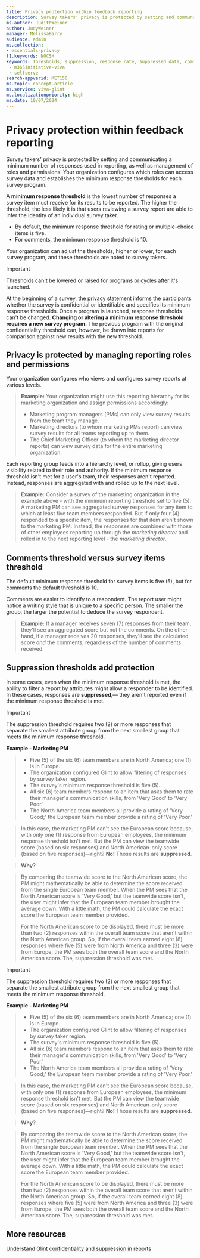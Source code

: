 ```yaml
---
title: Privacy protection within feedback reporting
description: Survey takers' privacy is protected by setting and communicating a minimum number of responses used in reporting, as well as management of roles and permissions. 
ms.author: JudithWeiner
author: JudyWeiner
manager: MelissaBarry
audience: admin
ms.collection: 
- essentials-privacy
f1.keywords: NOCSH
keywords: Thresholds, suppression, response rate, suppressed data, comments threshold, survey items threshold
 - m365initiative-viva
 - selfserve
search-appverid: MET150
ms.topic: concept-article
ms.service: viva-glint
ms.localizationpriority: high
ms.date: 10/07/2024
---
```


# Privacy protection within feedback reporting

Survey takers' privacy is protected by setting and communicating a minimum number of responses used in reporting, as well as management of roles and permissions. Your organization configures which roles can access survey data and establishes the minimum response thresholds for each survey program.

A **minimum response threshold** is the lowest number of responses a survey item must receive for its results to be reported. The higher the threshold, the less likely it is that users reviewing a survey report are able to infer the identity of an individual survey taker.

 - By default, the minimum response threshold for rating or multiple-choice items is five. 
 - For comments, the minimum response threshold is 10.

Your organization can adjust the thresholds, higher or lower, for each survey program, and these thresholds are noted to survey takers.

> [!IMPORTANT]
> Thresholds can't be lowered or raised for programs or cycles after it's launched.
> 
> At the beginning of a survey, the privacy statement informs the participants whether the survey is confidential or identifiable and specifies its minimum response thresholds. Once a program is launched, response thresholds can't be changed. **Changing or altering a minimum response threshold requires a new survey program.** The previous program with the original confidentiality threshold can, however, be drawn into reports for comparison against new results with the new threshold.

## Privacy is protected by managing reporting roles and permissions

Your organization configures who views and configures survey reports at various levels. 

> **Example:** 
> Your organization might use this reporting hierarchy for its marketing organization and assign permissions accordingly:
> - Marketing program managers (PMs) can only view survey results from the team they manage.
> - Marketing directors (to whom marketing PMs report) can view survey results for all teams reporting up to them.
> - The Chief Marketing Officer (to whom the marketing director reports) can view survey data for the entire marketing organization.

Each reporting group feeds into a hierarchy level, or rollup, giving users visibility related to their role and authority. If the minimum response threshold isn't met for a user's team, their responses aren't reported. Instead, responses are aggregated with and rolled up to the next level.

> **Example:**
> Consider a survey of the marketing organization in the example above - with the minimum reporting threshold set to five (5). A marketing PM can see aggregated survey responses for any item to which at least five team members responded. But if only four (4) responded to a specific item, the responses for that item aren't shown to the marketing PM. Instead, the responses are combined with those of other employees reporting up through the *marketing director* and rolled in to the next reporting level - the *marketing director*.

## Comments threshold versus survey items threshold

The default minimum response threshold for survey items is five (5), but for comments the default threshold is 10. 

Comments are easier to identify to a respondent. The report user might notice a writing style that is unique to a specific person. The smaller the group, the larger the potential to deduce the survey respondent.

> **Example:**
> If a manager receives seven (7) responses from their team, they'll see an aggregated score but not the comments. On the other hand, if a manager receives 20 responses, they'll see the calculated score *and* the comments, regardless of the number of comments received.

## Suppression thresholds add protection

In some cases, even when the minimum response threshold is met, the ability to filter a report by attributes might allow a responder to be identified. In these cases, responses are **suppressed**,— they aren't reported even if the minimum response threshold is met. 

>[!IMPORTANT]
>The suppression threshold requires two (2) or more responses that separate the smallest attribute group from the next smallest group that meets the minimum response threshold.

**Example - Marketing PM**
> - Five (5) of the six (6) team members are in North America; one (1) is in Europe.
> - The organization configured Glint to allow filtering of responses by survey taker region.
> - The survey's minimum response threshold is five (5).
> - All six (6) team members respond to an item that asks them to rate their manager's communication skills, from 'Very Good' to 'Very Poor.'
> - The North America team members all provide a rating of 'Very Good;' the European team member provide a rating of 'Very Poor.'

>In this case, the marketing PM can't see the European score because, with only one (1) response from European employees, the minimum response threshold isn't met. But the PM can view the teamwide score (based on six responses) and North American-only score (based on five responses)—right? **No!** Those results are **suppressed**.

>**Why?**

> By comparing the teamwide score to the North American score, the PM might mathematically be able to determine the score received from the single European team member. When the PM sees that the North American score is 'Very Good,' but the teamwide score isn't, the user might infer that the European team member brought the average down. With a little math, the PM could calculate the exact score the European team member provided.
> 
> For the North American score to be displayed, there must be more than two (2) responses within the overall team score that aren't within the North American group. So, if the overall team earned eight (8) responses where five (5) were from North America and three (3) were from Europe, the PM sees both the overall team score and the North American score. The, suppression threshold was met.

>[!IMPORTANT]
>The suppression threshold requires two (2) or more responses that separate the smallest attribute group from the next smallest group that meets the minimum response threshold.

**Example - Marketing PM**
> - Five (5) of the six (6) team members are in North America; one (1) is in Europe.
> - The organization configured Glint to allow filtering of responses by survey taker region.
> - The survey's minimum response threshold is five (5).
> - All six (6) team members respond to an item that asks them to rate their manager's communication skills, from 'Very Good' to 'Very Poor.'
> - The North America team members all provide a rating of 'Very Good;' the European team member provide a rating of 'Very Poor.'

>In this case, the marketing PM can't see the European score because, with only one (1) response from European employees, the minimum response threshold isn't met. But the PM can view the teamwide score (based on six responses) and North American-only score (based on five responses)—right? **No!** Those results are **suppressed**.

>**Why?**

> By comparing the teamwide score to the North American score, the PM might mathematically be able to determine the score received from the single European team member. When the PM sees that the North American score is 'Very Good,' but the teamwide score isn't, the user might infer that the European team member brought the average down. With a little math, the PM could calculate the exact score the European team member provided.
> 
> For the North American score to be displayed, there must be more than two (2) responses within the overall team score that aren't within the North American group. So, if the overall team earned eight (8) responses where five (5) were from North America and three (3) were from Europe, the PM sees both the overall team score and the North American score. The, suppression threshold was met.

## More resources

[Understand Glint confidentiality and suppression in reports](viva/glint/reports/confidentiality-suppression-reports)







